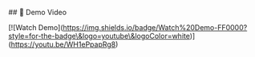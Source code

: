 \## 🎥 Demo Video



\[!\[Watch Demo](https://img.shields.io/badge/Watch%20Demo-FF0000?style=for-the-badge\&logo=youtube\&logoColor=white)](https://youtu.be/WH1ePpapRg8)

